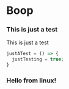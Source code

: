 # Boop

### This is just a test

This is just a test

```Javascript
justATest = () => {
  justTesting = true;
}
```

### Hello from linux!
